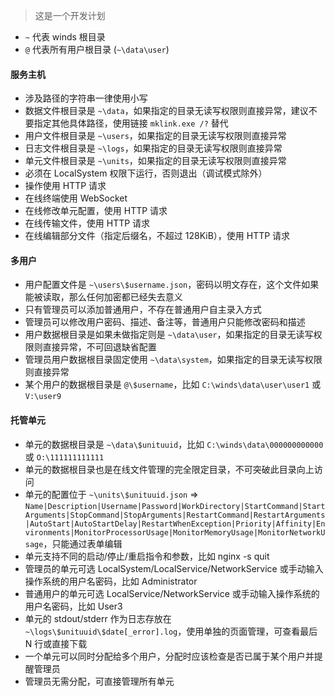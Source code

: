 > 这是一个开发计划
- `~` 代表 winds 根目录
- `@` 代表所有用户根目录 (`~\data\user`)

#### 服务主机
- 涉及路径的字符串一律使用小写
- 数据文件根目录是 `~\data`，如果指定的目录无读写权限则直接异常，建议不要指定其他具体路径，使用链接 `mklink.exe /?` 替代
- 用户文件根目录是 `~\users`，如果指定的目录无读写权限则直接异常
- 日志文件根目录是 `~\logs`，如果指定的目录无读写权限则直接异常
- 单元文件根目录是 `~\units`，如果指定的目录无读写权限则直接异常
- 必须在 LocalSystem 权限下运行，否则退出（调试模式除外）
- 操作使用 HTTP 请求
- 在线终端使用 WebSocket
- 在线修改单元配置，使用 HTTP 请求
- 在线传输文件，使用 HTTP 请求
- 在线编辑部分文件（指定后缀名，不超过 128KiB），使用 HTTP 请求

#### 多用户
- 用户配置文件是 `~\users\$username.json`，密码以明文存在，这个文件如果能被读取，那么任何加密都已经失去意义
- 只有管理员可以添加普通用户，不存在普通用户自主录入方式
- 管理员可以修改用户密码、描述、备注等，普通用户只能修改密码和描述
- 用户数据根目录是如果未做指定则是 `~\data\user`，如果指定的目录无读写权限则直接异常，不可回退缺省配置
- 管理员用户数据根目录固定使用 `~\data\system`，如果指定的目录无读写权限则直接异常
- 某个用户的数据根目录是 `@\$username`，比如 `C:\winds\data\user\user1` 或 `V:\user9`

#### 托管单元
- 单元的数据根目录是 `~\data\$unituuid`，比如 `C:\winds\data\000000000000` 或 `O:\111111111111`
- 单元的数据根目录也是在线文件管理的完全限定目录，不可突破此目录向上访问
- 单元的配置位于 `~\units\$unituuid.json` => `Name|Description|Username|Password|WorkDirectory|StartCommand|StartArguments|StopCommand|StopArguments|RestartCommand|RestartArguments|AutoStart|AutoStartDelay|RestartWhenException|Priority|Affinity|Environments|MonitorProcessorUsage|MonitorMemoryUsage|MonitorNetworkUsage`，只能通过表单编辑
- 单元支持不同的启动/停止/重启指令和参数，比如 nginx -s quit
- 管理员的单元可选 LocalSystem/LocalService/NetworkService 或手动输入操作系统的用户名密码，比如 Administrator
- 普通用户的单元可选 LocalService/NetworkService 或手动输入操作系统的用户名密码，比如 User3
- 单元的 stdout/stderr 作为日志存放在 `~\logs\$unituuid\$date[_error].log`，使用单独的页面管理，可查看最后 N 行或直接下载
- 一个单元可以同时分配给多个用户，分配时应该检查是否已属于某个用户并提醒管理员
- 管理员无需分配，可直接管理所有单元
